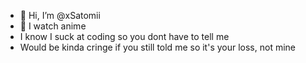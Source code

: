- 👋 Hi, I’m @xSatomii
- 👀 I watch anime
- I know I suck at coding so you dont have to tell me 
- Would be kinda cringe if you still told me so it's your loss, not mine

<!---
xSatomii/xSatomii is a ✨ special ✨ repository because its `README.md` (this file) appears on your GitHub profile.
You can click the Preview link to take a look at your changes.
--->
